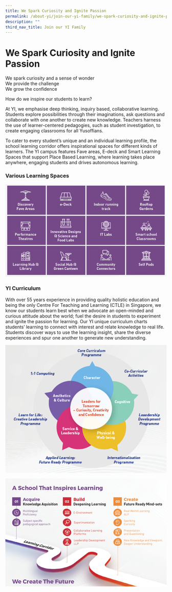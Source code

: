 ```yaml
---
title: We Spark Curiosity and Ignite Passion
permalink: /about-yi/join-our-yi-family/we-spark-curiosity-and-ignite-passion/
description: ""
third_nav_title: Join our YI Family
---
```

# **We Spark Curiosity and Ignite Passion**

We spark curiosity and a sense of wonder      
We provide the challenge     
We grow the confidence

How do we inspire our students to learn?

At YI, we emphasise deep thinking, inquiry based, collaborative learning. Students explore possibilities through their imaginations, ask questions and collaborate with one another to create new knowledge. Teachers harness the use of learner-centered pedagogies, such as student investigation, to create engaging classrooms for all Yusoffians.

To cater to every student’s unique and an individual learning profile, the school learning corridor offers inspirational spaces for different kinds of learners. The YI campus features Fave areas, E-deck and Smart Learning Spaces that support Place Based Learning, where learning takes place anywhere, engaging students and drives autonomous learning.

### Various Learning Spaces

![](/images/1%20(3).png)

### YI Curriculum

With over 55 years experience in providing quality holistic education and being the only Centre For Teaching and Learning (CTLE) in Singapore, we know our students learn best when we advocate an open-minded and curious attitude about the world; fuel the desire in students to experiment and ignite the passion for learning. Our YI unique curriculum charts students’ learning to connect with interest and relate knowledge to real life. Students discover ways to use the learning insight, share the diverse experiences and spur one another to generate new understanding.

![](/images/2%20(1).png)

![](/images/3%20(1).png)